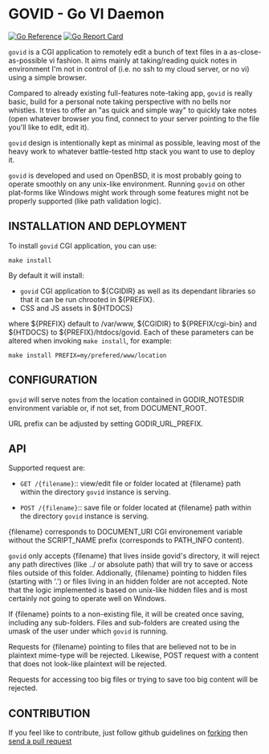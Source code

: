 # GOVID - Go VI Daemon

[![Go Reference](https://pkg.go.dev/badge/github.com/pirmd/govid.svg)](https://pkg.go.dev/github.com/pirmd/govid)
[![Go Report Card](https://goreportcard.com/badge/github.com/pirmd/govid)](https://goreportcard.com/report/github.com/pirmd/govid)

`govid` is a CGI application to remotely edit a bunch of text files in a
as-close-as-possible vi fashion. It aims mainly at taking/reading quick notes
in environment I'm not in control of (i.e. no ssh to my cloud server, or no vi)
using a simple browser.

Compared to already existing full-features note-taking app, `govid` is really
basic, build for a personal note taking perspective with no bells nor whistles.
It tries to offer an "as quick and simple way" to quickly take notes (open
whatever browser you find, connect to your server pointing to the file you'll
like to edit, edit it).

`govid` design is intentionally kept as minimal as possible, leaving most of
the heavy work to whatever battle-tested http stack you want to use to deploy
it. 

`govid` is developed and used on OpenBSD, it is most probably going to operate
smoothly on any unix-like environment. Running `govid` on other plat-forms
like Windows might work through some features might not be properly supported
(like path validation logic).

## INSTALLATION AND DEPLOYMENT
To install `govid` CGI application, you can use:
```shell
make install
```

By default it will install:
- `govid` CGI application to ${CGIDIR} as well as its dependant libraries so
  that it can be run chrooted in ${PREFIX}.
- CSS and JS assets in ${HTDOCS}

where ${PREFIX} default to /var/www, ${CGIDIR} to ${PREFIX/cgi-bin} and
${HTDOCS} to ${PREFIX}/htdocs/govid. Each of these parameters can be altered
when invoking `make install`, for example:
```shell
make install PREFIX=my/prefered/www/location
```
## CONFIGURATION
`govid` will serve notes from the location contained in GODIR_NOTESDIR
environment variable or, if not set, from DOCUMENT_ROOT.

URL prefix can be adjusted by setting GODIR_URL_PREFIX.

## API
Supported request are:
+ `GET /{filename}`:: view/edit file or folder located at {filename} path
  within the directory `govid` instance is serving.

+ `POST /{filename}`:: save file or folder located at {filename} path within
  the directory `govid` instance is serving.

{filename} corresponds to DOCUMENT_URI CGI environement variable without the
SCRIPT_NAME prefix (corresponds to PATH_INFO content). 

`govid` only accepts {filename} that lives inside govid's directory, it will
reject any path directives (like ../ or absolute path) that will try to save or
access files outside of this folder.
Addionally, {filename} pointing to hidden files (starting with '.') or files
living in an hidden folder are not accepted. Note that the logic implemented is
based on unix-like hidden files and is most certainly not going to operate well
on Windows.

If {filename} points to a non-existing file, it will be created once saving,
including any sub-folders. Files and sub-folders are created using the umask of
the user under which `govid` is running.

Requests for {filename} pointing to files that are believed not to be in
plaintext mime-type will be rejected. Likewise, POST request with a content
that does not look-like plaintext will be rejected.

Requests for accessing too big files or trying to save too big content will be
rejected.

## CONTRIBUTION
If you feel like to contribute, just follow github guidelines on
[forking](https://help.github.com/articles/fork-a-repo/) then [send a pull
request](https://help.github.com/articles/creating-a-pull-request/)


[modeline]: # ( vim: set fenc=utf-8 spell spl=en: )
